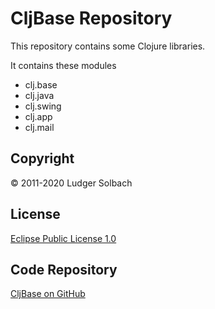 CljBase Repository
==================

This repository contains some Clojure libraries.

It contains these modules
 * clj.base
 * clj.java
 * clj.swing
 * clj.app
 * clj.mail

Copyright
---------
© 2011-2020 Ludger Solbach

License
-------
[Eclipse Public License 1.0](http://www.eclipse.org/legal/epl-v10.html)

Code Repository
---------------
[CljBase on GitHub](https://github.com/lsolbach/CljBase)

